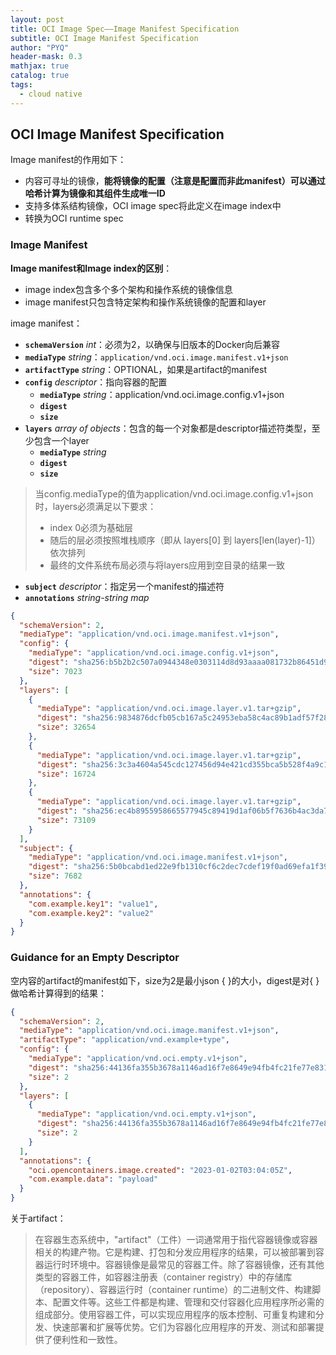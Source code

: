 ```yaml
---
layout: post
title: OCI Image Spec——Image Manifest Specification
subtitle: OCI Image Manifest Specification
author: "PYQ"
header-mask: 0.3
mathjax: true
catalog: true
tags:
  - cloud native
---
```

## OCI Image Manifest Specification

Image manifest的作用如下：

- 内容可寻址的镜像，**能将镜像的配置（注意是配置而非此manifest）可以通过哈希计算为镜像和其组件生成唯一ID**
- 支持多体系结构镜像，OCI image spec将此定义在image index中
- 转换为OCI runtime spec

### Image Manifest

**Image manifest和Image index的区别**：

- image index包含多个多个架构和操作系统的镜像信息
- image manifest只包含特定架构和操作系统镜像的配置和layer

image manifest：

- **`schemaVersion`** *int*：必须为2，以确保与旧版本的Docker向后兼容
- **`mediaType`** *string*：`application/vnd.oci.image.manifest.v1+json`
- **`artifactType`** *string*：OPTIONAL，如果是artifact的manifest
- **`config`** *descriptor*：指向容器的配置
  - **`mediaType`** *string*：application/vnd.oci.image.config.v1+json
  - **`digest`**
  - **`size`**
- **`layers`** *array of objects*：包含的每一个对象都是descriptor描述符类型，至少包含一个layer
  - **`mediaType`** *string*
  - **`digest`**
  - **`size`**

> 当config.mediaType的值为application/vnd.oci.image.config.v1+json时，layers必须满足以下要求：
>
> - index 0必须为基础层
> - 随后的层必须按照堆栈顺序（即从 layers[0] 到 layers[len(layer)-1]）依次排列
> - 最终的文件系统布局必须与将layers应用到空目录的结果一致

- **`subject`** *descriptor*：指定另一个manifest的描述符
- **`annotations`** *string-string map*

```json
{
  "schemaVersion": 2,
  "mediaType": "application/vnd.oci.image.manifest.v1+json",
  "config": {
    "mediaType": "application/vnd.oci.image.config.v1+json",
    "digest": "sha256:b5b2b2c507a0944348e0303114d8d93aaaa081732b86451d9bce1f432a537bc7",
    "size": 7023
  },
  "layers": [
    {
      "mediaType": "application/vnd.oci.image.layer.v1.tar+gzip",
      "digest": "sha256:9834876dcfb05cb167a5c24953eba58c4ac89b1adf57f28f2f9d09af107ee8f0",
      "size": 32654
    },
    {
      "mediaType": "application/vnd.oci.image.layer.v1.tar+gzip",
      "digest": "sha256:3c3a4604a545cdc127456d94e421cd355bca5b528f4a9c1905b15da2eb4a4c6b",
      "size": 16724
    },
    {
      "mediaType": "application/vnd.oci.image.layer.v1.tar+gzip",
      "digest": "sha256:ec4b8955958665577945c89419d1af06b5f7636b4ac3da7f12184802ad867736",
      "size": 73109
    }
  ],
  "subject": {
    "mediaType": "application/vnd.oci.image.manifest.v1+json",
    "digest": "sha256:5b0bcabd1ed22e9fb1310cf6c2dec7cdef19f0ad69efa1f392e94a4333501270",
    "size": 7682
  },
  "annotations": {
    "com.example.key1": "value1",
    "com.example.key2": "value2"
  }
}
```

### Guidance for an Empty Descriptor

空内容的artifact的manifest如下，size为2是最小json { }的大小，digest是对{ }做哈希计算得到的结果：

```json
{
  "schemaVersion": 2,
  "mediaType": "application/vnd.oci.image.manifest.v1+json",
  "artifactType": "application/vnd.example+type",
  "config": {
    "mediaType": "application/vnd.oci.empty.v1+json",
    "digest": "sha256:44136fa355b3678a1146ad16f7e8649e94fb4fc21fe77e8310c060f61caaff8a",
    "size": 2
  },
  "layers": [
    {
      "mediaType": "application/vnd.oci.empty.v1+json",
      "digest": "sha256:44136fa355b3678a1146ad16f7e8649e94fb4fc21fe77e8310c060f61caaff8a",
      "size": 2
    }
  ],
  "annotations": {
    "oci.opencontainers.image.created": "2023-01-02T03:04:05Z",
    "com.example.data": "payload"
  }
}
```

关于artifact：

>在容器生态系统中，"artifact"（工件）一词通常用于指代容器镜像或容器相关的构建产物。它是构建、打包和分发应用程序的结果，可以被部署到容器运行时环境中。容器镜像是最常见的容器工件。除了容器镜像，还有其他类型的容器工件，如容器注册表（container registry）中的存储库（repository）、容器运行时（container runtime）的二进制文件、构建脚本、配置文件等。这些工件都是构建、管理和交付容器化应用程序所必需的组成部分。使用容器工件，可以实现应用程序的版本控制、可重复构建和分发、快速部署和扩展等优势。它们为容器化应用程序的开发、测试和部署提供了便利性和一致性。

 
